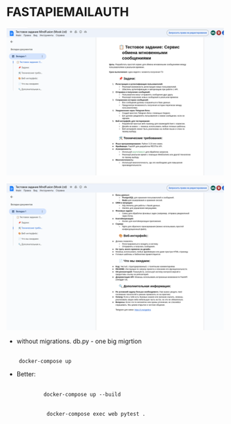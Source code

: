 # FASTAPIEMAILAUTH
<!-- launch the base -  docker-compose up -d -->


![sreenshot1](/media/Screenshot%20from%202024-10-21%2023-54-21.png)


![sreenshot2](/media/Screenshot%20from%202024-10-21%2023-54-29.png)

<!-- https://fastapi-tutorial.readthedocs.io/en/latest/ -->
 <!-- docker-compose up -->
 <!-- docker-compose exec db psql --username=postgres --dbname=fast_api_email -->

<!-- https://fastapi-tutorial.readthedocs.io/en/latest/ -->
<!-- https://www.educative.io/answers/how-to-use-postgresql-database-in-fastapi -->
<!-- https://www.fastapitutorial.com/blog/schemas-in-fastapi-legacy/ -->
<!-- pip install fastapi[all] —upgrade -->
<!-- create child model in crud.py fast api -->
<!-- sudo chmod a+rwx src/tests -->
<!-- ngrok config add-authtoken 2o0ULr16OKDlr9RnxWPv6cf6Qap_6BpHQMZ3ohVU9mV79kdsE -->
<!-- ngrok http http://localhost:8000 -->
<!-- alembic init alembic -->
<!-- alembic init -t async migration -->
<!-- https://devsolus.com/2024/02/29/typeerror-with-datetimes-in-sqlmodel/ -->

<!-- {
  "title": "string",
  "description": "string",
  "user_id": 0,
  "created_date": "2023-03-31 00:00:00",
  "time_updated": "2023-03-31 00:00:00"
} -->

- without migrations. db.py - one big migrtion

##
        docker-compose up

- Better:
##
                docker-compose up --build

##
                 docker-compose exec web pytest .